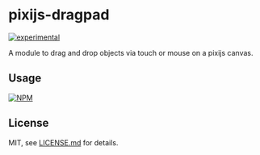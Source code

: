 # pixijs-dragpad

[![experimental](http://badges.github.io/stability-badges/dist/experimental.svg)](http://github.com/badges/stability-badges)

A module to drag and drop objects via touch or mouse on a pixijs canvas.

## Usage

[![NPM](https://nodei.co/npm/pixijs-dragpad.png)](https://nodei.co/npm/pixijs-dragpad/)

## License

MIT, see [LICENSE.md](http://github.com/bunnybones1/pixijs-dragpad/blob/master/LICENSE.md) for details.
